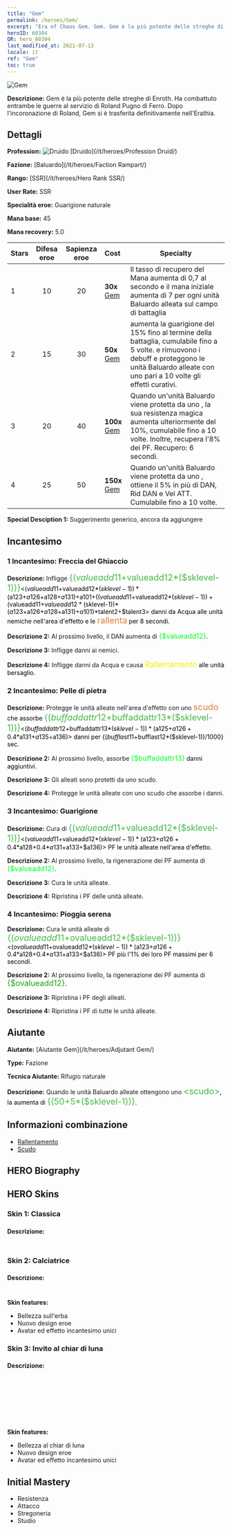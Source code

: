 ```yaml
---
title: "Gem"
permalink: /heroes/Gem/
excerpt: "Era of Chaos Gem. Gem. Gem è la più potente delle streghe di Enroth. Ha combattuto entrambe le guerre al servizio di Roland Pugno di Ferro. Dopo l'incoronazione di Roland, Gem si è trasferita definitivamente nell'Erathia."
heroID: 60304
QR: hero_60304
last_modified_at: 2021-07-13
locale: it
ref: "Gem"
toc: true
---
```

  ![Gem](/images/h/h_Gem.jpg)

 **Descrizione:** Gem è la più potente delle streghe di Enroth. Ha combattuto entrambe le guerre al servizio di Roland Pugno di Ferro. Dopo l'incoronazione di Roland, Gem si è trasferita definitivamente nell'Erathia.
## Dettagli
 **Profession:** ![Druido](/images/h/h_prof_4.png)  [Druido](/it/heroes/Profession Druid/)

 **Fazione:** [Baluardo](/it/heroes/Faction Rampart/)

 **Rango:** [SSR](/it/heroes/Hero Rank SSR/)

 **User Rate:** SSR

 **Specialità eroe:** Guarigione naturale

 **Mana base:** 45

 **Mana recovery:** 5.0


  | Stars | Difesa eroe | Sapienza eroe | Cost |     Specialty     |
  |---------|:---------------:|:---------------:|:--|--------------------|
  |    1    | 10 | 20 | **30x** [Gem](/ItemsIT/her_369/) | Il tasso di recupero del Mana aumenta di 0,7 al secondo e il mana iniziale aumenta di 7 per ogni unità Baluardo alleata sul campo di battaglia |
  |    2    | 15 | 30 | **50x** [Gem](/ItemsIT/her_369/) | <Pioggia serena> aumenta la guarigione del 15% fino al termine della battaglia, cumulabile fino a 5 volte. <Pioggia serena> e <Cura> rimuovono i debuff e proteggono le unità Baluardo alleate con uno <scudo> pari a 10 volte gli effetti curativi. |
  |    3    | 20 | 40 | **100x** [Gem](/ItemsIT/her_369/) | Quando un'unità Baluardo viene protetta da uno <scudo>, la sua resistenza magica aumenta ulteriormente del 10%, cumulabile fino a 10 volte. Inoltre, recupera l'8% dei PF. Recupero: 6 secondi. |
  |    4    | 25 | 50 | **150x** [Gem](/ItemsIT/her_369/) | Quando un'unità Baluardo viene protetta da uno <scudo>, ottiene il 5% in più di DAN, Rid DAN e Vel ATT. Cumulabile fino a 10 volte. |

 **Special Desciption 1:** Suggerimento generico, ancora da aggiungere

## Incantesimo
### 1 Incantesimo: Freccia del Ghiaccio
 **Descrizione:** Infligge <span style="color: #48b946;font-size:20px">{($valueadd11+$valueadd12*($sklevel-1))}</span><span style="color: black"><($valueadd11+$valueadd12*($sklevel-1))*($a123+$a126+$a128+$a131)+$a101+(($valueadd11+$valueadd12*($sklevel-1))+($valueadd11+$valueadd12*($sklevel-1))*($a123+$a126+$a128+$a131)+$a101)*$talent2+$talent3> danni da Acqua alle unità nemiche nell'area d'effetto e le <span style="color: #e07c44;font-size:20px">rallenta</span><span style="color: black"> per 8 secondi.

 **Descrizione 2:** Al prossimo livello, il DAN aumenta di <span style="color: #00ff22;font-size:16px">{$valueadd12}</span><span style="color: black">.

 **Descrizione 3:** Infligge danni ai nemici.

 **Descrizione 4:** Infligge danni da Acqua e causa <span style="color: #f0f000;font-size:18px">Rallentamento</span><span style="color: black"> alle unità bersaglio.

### 2 Incantesimo: Pelle di pietra
 **Descrizione:** Protegge le unità alleate nell'area d'effetto con uno <span style="color: #e07c44;font-size:20px">scudo</span><span style="color: black"> che assorbe <span style="color: #48b946;font-size:20px">{($buffaddattr12+$buffaddattr13*($sklevel-1))}</span><span style="color: black"><($buffaddattr12+$buffaddattr13*($sklevel-1))*($a125+$a126+0.4*$a131+$a135+$a136)> danni per {($bufflast11+$bufflast12*($sklevel-1))/1000} sec.

 **Descrizione 2:** Al prossimo livello, assorbe <span style="color: #00ff22;font-size:16px">{$buffaddattr13}</span><span style="color: black"> danni aggiuntivi.

 **Descrizione 3:** Gli alleati sono protetti da uno scudo.

 **Descrizione 4:** Protegge le unità alleate con uno scudo che assorbe i danni.

### 3 Incantesimo: Guarigione
 **Descrizione:** Cura di <span style="color: #48b946;font-size:20px">{($valueadd11+$valueadd12*($sklevel-1))}</span><span style="color: black"><($valueadd11+$valueadd12*($sklevel-1))*($a123+$a126+0.4*$a128+0.4*$a131+$a133+$a136)> PF le unità alleate nell'area d'effetto.

 **Descrizione 2:** Al prossimo livello, la rigenerazione dei PF aumenta di <span style="color: #00ff22;font-size:16px">{$valueadd12}</span><span style="color: black">.

 **Descrizione 3:** Cura le unità alleate.

 **Descrizione 4:** Ripristina i PF delle unità alleate.

### 4 Incantesimo: Pioggia serena
 **Descrizione:** Cura le unità alleate di <span style="color: #48b946;font-size:20px">{($ovalueadd11+$ovalueadd12*($sklevel-1))}</span><span style="color: black"><($ovalueadd11+$ovalueadd12*($sklevel-1))*($a123+$a126+0.4*$a128+0.4*$a131+$a133+$a136)> PF più l'1% dei loro PF massimi per 6 secondi.

 **Descrizione 2:** Al prossimo livello, la rigenerazione dei PF aumenta di <span style="color: #1ca216;font-size:18px">{$ovalueadd12}</span><span style="color: black">.

 **Descrizione 3:** Ripristina i PF degli alleati.

 **Descrizione 4:** Ripristina i PF di tutte le unità alleate.


## Aiutante

 **Aiutante:**  [Aiutante Gem](/it/heroes/Adjutant Gem/) 

 **Type:**  Fazione 

 **Tecnica Aiutante:**  Rifugio naturale 

 **Descrizione:** Quando le unità Baluardo alleate ottengono uno <span style="color: #48b946;font-size:20px">&lt;scudo&gt;</span><span style="color: black">, la <parata> aumenta di <span style="color: #48b946;font-size:20px">{(50+5*($sklevel-1))}</span><span style="color: black">.

## Informazioni combinazione

* [Rallentamento](/it/combination/Rallentamento/) 
* [Scudo](/it/combination/Scudo/) 

## HERO Biography

## HERO Skins
### Skin 1: **Classica**

 **Descrizione:** <span style="color: #ffffff;font-size:20px">Posso curare tutte le afflizioni del corpo, ma non posso far niente per guarire l'anima.</span>


### Skin 2: **Calciatrice**

 **Descrizione:** <span style="color: #ffffff;font-size:20px">Siamo i campioni! Il mondo è dei vincitori, non degli sconfitti!</span>

 **Skin features:** 

   - Bellezza sull'erba
   - Nuovo design eroe
   - Avatar ed effetto incantesimo unici

### Skin 3: **Invito al chiar di luna**

 **Descrizione:** <span style="color: #ffffff;font-size:20px">Il piccolo edificio è adatto al ritiro di un monarca in pericolo. Le rondini tornano al tetto alla luce della luna e delle torce. Appoggiata alla staccionata, una figura si gode il venticello. Chi attendono quegli occhi luminosi e quel sorriso misterioso?</span>

 **Skin features:** 

   - Bellezza al chiar di luna
   - Nuovo design eroe
   - Avatar ed effetto incantesimo unici


## Initial Mastery
   - Resistenza
   - Attacco
   - Stregoneria
   - Studio
